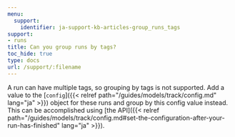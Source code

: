 ```yaml
---
menu:
  support:
    identifier: ja-support-kb-articles-group_runs_tags
support:
- runs
title: Can you group runs by tags?
toc_hide: true
type: docs
url: /support/:filename
---
```


A run can have multiple tags, so grouping by tags is not supported. Add a value to the [`config`]({{< relref path="/guides/models/track/config.md" lang="ja" >}}) object for these runs and group by this config value instead. This can be accomplished using [the API]({{< relref path="/guides/models/track/config.md#set-the-configuration-after-your-run-has-finished" lang="ja" >}}).